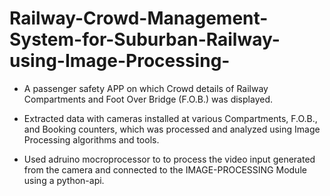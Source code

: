 # Railway-Crowd-Management-System-for-Suburban-Railway-using-Image-Processing-

* A passenger safety APP on which Crowd details of Railway Compartments and Foot Over Bridge (F.O.B.) was displayed.

* Extracted data with cameras installed at various Compartments, F.O.B., and Booking counters, which was processed and
analyzed using Image Processing algorithms and tools.

* Used adruino mocroprocessor to to process the video input generated from the camera and connected to the IMAGE-PROCESSING Module using a python-api.




